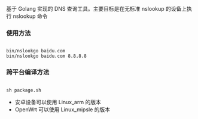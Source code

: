 基于 Golang 实现的 DNS 查询工具。主要目标是在无标准 nslookup 的设备上执行 nslookup 命令

### 使用方法

```shell

bin/nslookgo baidu.com
bin/nslookgo baidu.com 8.8.8.8

```

### 跨平台编译方法

```shell

sh package.sh

```

- 安卓设备可以使用 Linux_arm 的版本
- OpenWrt 可以使用 Linux_mipsle 的版本